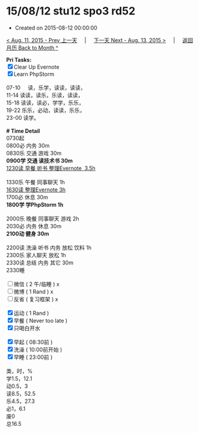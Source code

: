# 15/08/12 stu12 spo3 rd52

- Created on 2015-08-12 00:00:00

[< Aug. 11, 2015 - Prev 上一天](_archived/lifelogs/2015/08/d11.md) &nbsp; &nbsp; | &nbsp; &nbsp; [下一天 Next - Aug. 13, 2015 >](_archived/lifelogs/2015/08/d13.md) &nbsp; &nbsp; |  &nbsp; &nbsp; [返回月历 Back to Month ^](_archived/lifelogs/2015/08/index.md)
<br/><div><strong>Pri Tasks:</strong></div><div><input checked="true" type="checkbox"/>Clear Up Evernote</div><div><input checked="true" type="checkbox"/>Learn PhpStorm<br/></div><div><br/></div><div>07-10     读，乐学，读读，读读，</div><div>11-14 读读，读乐，乐读，读读，</div><div>15-18 读读，读必，学学，乐乐，</div><div>19-22 乐乐，必动，读读，乐乐，</div><div>23-00 读学。</div><div><br/></div><div><b># Time Detail</b></div><div>0730起</div><div>0800必 内务 30m</div><div>0830乐 交通 游戏 30m</div><div><b>0900学 交通 读技术书 30m</b></div><div><u>1230读 早餐 听书 整理Evernote  3.5h</u></div><div><br clear="none"/></div><div>1330乐 午餐 同事聊天 1h</div><div><u>1630读 整理Evernote 3h</u></div><div>1700必 休息 30m</div><div><b>1800学 学PhpStorm 1h</b></div><div><br/></div><div>2000乐 晚餐 同事聊天 游戏 2h</div><div>2030必 内务 休息 30m</div><div><b>2100动 健身 30m</b></div><div><br/></div><div>2200读 洗澡 听书 内务 放松 饮料 1h</div><div>2300乐 家人聊天 放松 1h</div><div>2330读 总结 内务 其它 30m</div><div>2330睡</div><div><br/></div><div><input type="checkbox"/>微信 ( 2 午/临睡 ) x</div><div><input type="checkbox"/>微博 ( 1 Rand ) x</div><div><input type="checkbox"/>反省 ( 复习框架 ) x</div><div><br/></div><div><div><input checked="true" type="checkbox"/>运动 ( 1 Rand ) </div><div><input checked="true" type="checkbox"/>早餐 ( Never too late ) </div></div><div><input checked="true" type="checkbox"/>只喝白开水 </div><div><br/></div><div><input checked="true" type="checkbox"/>早起 ( 08:30前 ) </div><div><input checked="true" type="checkbox"/>洗澡 ( 10:00前开始 ) <br/></div><div><input checked="true" type="checkbox"/>早睡 ( 23:00前 ) </div><div><br clear="none"/></div><div>类，时，%</div><div>学1.5，12.1</div><div>动0.5，3</div><div>读8.5，52.5</div><div>乐4.5，27.3</div><div>必1，6.1</div><div>废0</div><div>总16.5</div>
